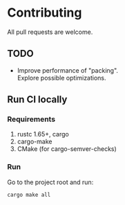 # Contributing

All pull requests are welcome.

## TODO

- Improve performance of "packing". <br>
Explore possible optimizations.

## Run CI locally

### Requirements

1. rustc 1.65+, cargo
2. cargo-make
3. CMake (for cargo-semver-checks)

### Run

Go to the project root and run:
```sh
cargo make all
```
